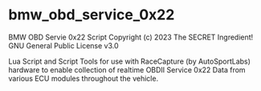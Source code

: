# bmw_obd_service_0x22
BMW OBD Servie 0x22 Script
Copyright (c) 2023 The SECRET Ingredient!
GNU General Public License v3.0

Lua Script and Script Tools for use with RaceCapture (by AutoSportLabs) hardware to enable collection of realtime OBDII Service 0x22 Data from various ECU modules throughout the vehicle.
